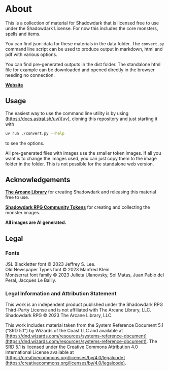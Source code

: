 # About

This is a collection of material for Shadowdark that is licensed free to use under the Shadowdark License. For now this includes the core monsters, spells and items.

You can find json-data for these materials in the data folder. The `convert.py` command line script can be used to produce output in markdown, html and pdf with various options.

You can find pre-generated outputs in the dist folder. The standalone html file for example can be downloaded and opened directly in the browser needing no connection.

**[Website](https://dickloraine.github.io/shadowdark-resources/)**

## Usage

The easiest way to use the command line utility is by using (https://docs.astral.sh/uv/)[uv], cloning this repository and just starting it with 

```bash
uv run ./convert.py --help
```

to see the options.

All pre-generated files with images use the smaller token images. If all you want is to change the images used, you can just copy them to the image folder in the folder. This is not possible for the standalone web version.

## Acknowledgements

**[The Arcane Library](https://www.thearcanelibrary.com/)** for creating Shadowdark and releasing this material free to use.

**[Shadowdark RPG Community Tokens](https://github.com/PrototypeESBU/foundryvtt-shadowdark-community-tokens)** for creating and collecting the monster images.

**All images are AI generated.**

## Legal

### Fonts

JSL Blackletter font © 2023 Jeffrey S. Lee. \
Old Newspaper Types font © 2023 Manfred Klein. \
Montserrat font family © 2023 Julieta Ulanovsky, Sol Matas, Juan Pablo del
Peral, Jacques Le Bailly.

### Legal Information and Attribution Statement

This work is an independent product published under the Shadowdark RPG Third-Party License and is not affiliated with The Arcane Library, LLC. Shadowdark RPG © 2023 The Arcane Library, LLC.

This work includes material taken from the System Reference Document 5.1 (“SRD 5.1”) by Wizards of the Coast LLC and available at [https://dnd.wizards.com/resources/systems-reference-document](https://dnd.wizards.com/resources/systems-reference-document). The SRD 5.1 is licensed under the Creative Commons Attribution 4.0 International License available at [https://creativecommons.org/licenses/by/4.0/legalcode](https://creativecommons.org/licenses/by/4.0/legalcode).

